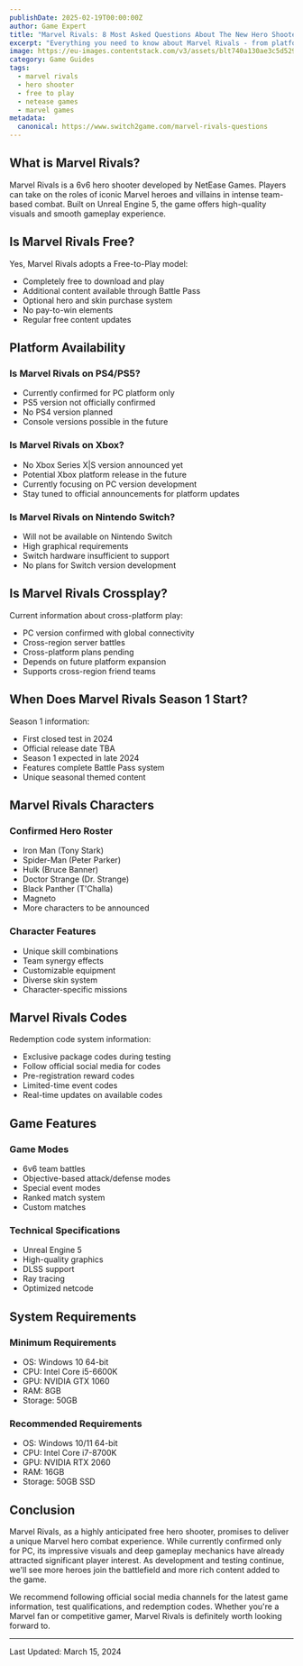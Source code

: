 ```yaml
---
publishDate: 2025-02-19T00:00:00Z
author: Game Expert
title: "Marvel Rivals: 8 Most Asked Questions About The New Hero Shooter"
excerpt: "Everything you need to know about Marvel Rivals - from platform availability and crossplay support to characters, release date, and free-to-play model. Get the latest updates on this exciting superhero team shooter."
image: https://eu-images.contentstack.com/v3/assets/blt740a130ae3c5d529/blt608dde1ea970eb93/678a8b97b600e670411024db/image08-marvel-rivals-spiders-and-mutants.jpg?width=1280&auto=webp&quality=95&format=jpg&disable=upscale
category: Game Guides
tags:
  - marvel rivals
  - hero shooter
  - free to play
  - netease games
  - marvel games
metadata:
  canonical: https://www.switch2game.com/marvel-rivals-questions
---
```


## What is Marvel Rivals?

Marvel Rivals is a 6v6 hero shooter developed by NetEase Games. Players can take on the roles of iconic Marvel heroes and villains in intense team-based combat. Built on Unreal Engine 5, the game offers high-quality visuals and smooth gameplay experience.

## Is Marvel Rivals Free?

Yes, Marvel Rivals adopts a Free-to-Play model:
- Completely free to download and play
- Additional content available through Battle Pass
- Optional hero and skin purchase system
- No pay-to-win elements
- Regular free content updates

## Platform Availability

### Is Marvel Rivals on PS4/PS5?
- Currently confirmed for PC platform only
- PS5 version not officially confirmed
- No PS4 version planned
- Console versions possible in the future

### Is Marvel Rivals on Xbox?
- No Xbox Series X|S version announced yet
- Potential Xbox platform release in the future
- Currently focusing on PC version development
- Stay tuned to official announcements for platform updates

### Is Marvel Rivals on Nintendo Switch?
- Will not be available on Nintendo Switch
- High graphical requirements
- Switch hardware insufficient to support
- No plans for Switch version development

## Is Marvel Rivals Crossplay?

Current information about cross-platform play:
- PC version confirmed with global connectivity
- Cross-region server battles
- Cross-platform plans pending
- Depends on future platform expansion
- Supports cross-region friend teams

## When Does Marvel Rivals Season 1 Start?

Season 1 information:
- First closed test in 2024
- Official release date TBA
- Season 1 expected in late 2024
- Features complete Battle Pass system
- Unique seasonal themed content

## Marvel Rivals Characters

### Confirmed Hero Roster
- Iron Man (Tony Stark)
- Spider-Man (Peter Parker)
- Hulk (Bruce Banner)
- Doctor Strange (Dr. Strange)
- Black Panther (T'Challa)
- Magneto
- More characters to be announced

### Character Features
- Unique skill combinations
- Team synergy effects
- Customizable equipment
- Diverse skin system
- Character-specific missions

## Marvel Rivals Codes

Redemption code system information:
- Exclusive package codes during testing
- Follow official social media for codes
- Pre-registration reward codes
- Limited-time event codes
- Real-time updates on available codes

## Game Features

### Game Modes
- 6v6 team battles
- Objective-based attack/defense modes
- Special event modes
- Ranked match system
- Custom matches

### Technical Specifications
- Unreal Engine 5
- High-quality graphics
- DLSS support
- Ray tracing
- Optimized netcode

## System Requirements

### Minimum Requirements
- OS: Windows 10 64-bit
- CPU: Intel Core i5-6600K
- GPU: NVIDIA GTX 1060
- RAM: 8GB
- Storage: 50GB

### Recommended Requirements
- OS: Windows 10/11 64-bit
- CPU: Intel Core i7-8700K
- GPU: NVIDIA RTX 2060
- RAM: 16GB
- Storage: 50GB SSD

## Conclusion

Marvel Rivals, as a highly anticipated free hero shooter, promises to deliver a unique Marvel hero combat experience. While currently confirmed only for PC, its impressive visuals and deep gameplay mechanics have already attracted significant player interest. As development and testing continue, we'll see more heroes join the battlefield and more rich content added to the game.

We recommend following official social media channels for the latest game information, test qualifications, and redemption codes. Whether you're a Marvel fan or competitive gamer, Marvel Rivals is definitely worth looking forward to.

---
Last Updated: March 15, 2024
